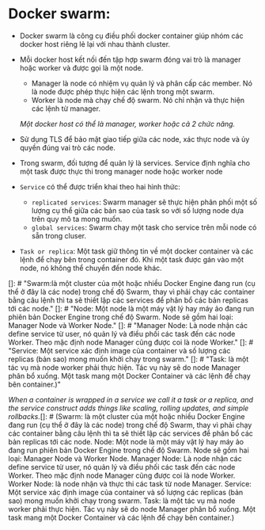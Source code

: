 # Docker swarm:
 - Docker swarm là công cụ điều phối docker container giúp nhóm các docker host riêng lẻ lại với nhau thành cluster.
 - Mỗi docker host kết nối đến tập hợp swarm đóng vai trò là manager hoặc worker và được gọi là một node.
   - Manager là node có nhiệm vụ quản lý và phân cấp các member. Nó là node được phép thực hiện các lệnh trong một swarm.
   - Worker là node mà chạy chế độ swarm. Nó chỉ nhận và thực hiện các lệnh từ manager.

   *Một docker host có thể là manager, worker hoặc cả 2 chức năng.*
 - Sử dụng TLS để bảo mật giao tiếp giữa các node, xác thực node và ủy quyền đúng vai trò các node.
 - Trong swarm, đối tượng để quản lý là services. Service định nghĩa cho một task được thực thi trong manager node hoặc worker node
 - `Service` có thể được triển khai theo hai hình thức:
   - `replicated services`: Swarm manager sẽ thực hiện phân phối một số lượng cụ thể giữa các bản sao của task so với số lượng node dựa trên quy mô ta mong muốn.
   - `global services`: Swarm chạy một task cho service trên mỗi node có sẵn trong cluser.
 - `Task or replica`: Một task giữ thông tin về một docker container và các lệnh để chạy bên trong container đó. Khi một task được gán vào một node, nó không thể chuyển đến node khác.

[]: # "Swarm:là một cluster của một hoặc nhiều Docker Engine đang run (cụ thể ở đây là các node) trong chế độ Swarm, thay vì phải chạy các container bằng câu lệnh thì ta sẽ thiết lập các services để phân bổ các bản replicas tới các node."
[]: # "Node: Một node là một máy vật lý hay máy ảo đang run phiên bản Docker Engine trong chế độ Swarm. Node sẽ gồm hai loại: Manager Node và Worker Node."
[]: # "Manager Node: Là node nhận các define service từ user, nó quản lý và điều phối các task đến các node Worker. Theo mặc định node Manager cũng được coi là node Worker."
[]: # "Service: Một service xác định image của container và số lượng các replicas (bản sao) mong muốn khởi chạy trong swarm."
[]: # "Task: là một tác vụ mà node worker phải thực hiện. Tác vụ này sẽ do node Manager phân bổ xuống. Một task mang một Docker Container và các lệnh để chạy bên container.)"

*When a container is wrapped in a service we call it a task or a replica, and the service construct adds things like scaling, rolling updates, and simple rollbacks.*[]: # (Swarm: là một cluster của một hoặc nhiều Docker Engine đang run (cụ thể ở đây là các node) trong chế độ Swarm, thay vì phải chạy các container bằng câu lệnh thì ta sẽ thiết lập các services để phân bổ các bản replicas tới các node.
Node: Một node là một máy vật lý hay máy ảo đang run phiên bản Docker Engine trong chế độ Swarm. Node sẽ gồm hai loại: Manager Node và Worker Node.
Manager Node: Là node nhận các define service từ user, nó quản lý và điều phối các task đến các node Worker. Theo mặc định node Manager cũng được coi là node Worker.
Worker Node: là node nhận và thực thi các task từ node Manager.
Service: Một service xác định image của container và số lượng các replicas (bản sao) mong muốn khởi chạy trong swarm.
Task: là một tác vụ mà node worker phải thực hiện. Tác vụ này sẽ do node Manager phân bổ xuống. Một task mang một Docker Container và các lệnh để chạy bên container.)